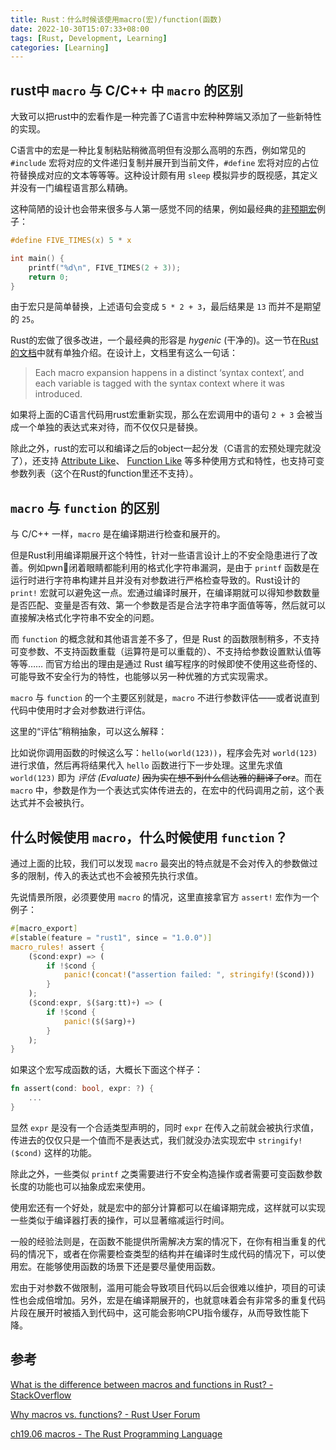 ```yaml
---
title: Rust：什么时候该使用macro(宏)/function(函数)
date: 2022-10-30T15:07:33+08:00
tags: [Rust, Development, Learning]
categories: [Learning]
---
```


## rust中 `macro` 与 C/C++ 中 `macro` 的区别

大致可以把rust中的宏看作是一种完善了C语言中宏种种弊端又添加了一些新特性的实现。

C语言中的宏是一种比复制粘贴稍微高明但有没那么高明的东西，例如常见的 `#include` 宏将对应的文件递归复制并展开到当前文件，`#define` 宏将对应的占位符替换成对应的文本等等等。这种设计颇有用 `sleep` 模拟异步的既视感，其定义并没有一门编程语言那么精确。

这种简陋的设计也会带来很多与人第一感觉不同的结果，例如最经典的[非预期宏](https://doc.rust-lang.org/1.30.0/book/first-edition/macros.html#hygiene)例子：

```c
#define FIVE_TIMES(x) 5 * x

int main() {
    printf("%d\n", FIVE_TIMES(2 + 3));
    return 0;
}
```

由于宏只是简单替换，上述语句会变成 `5 * 2 + 3`，最后结果是 `13` 而并不是期望的 `25`。

Rust的宏做了很多改进，一个最经典的形容是 *hygenic* (干净的)。这一节在[Rust的文档](https://doc.rust-lang.org/1.30.0/book/first-edition/macros.html#hygiene)中就有单独介绍。在设计上，文档里有这么一句话：

> Each macro expansion happens in a distinct ‘syntax context’, and each variable is tagged with the syntax context where it was introduced.

如果将上面的C语言代码用rust宏重新实现，那么在宏调用中的语句 `2 + 3` 会被当成一个单独的表达式来对待，而不仅仅只是替换。

除此之外，rust的宏可以和编译之后的object一起分发（C语言的宏预处理完就没了），还支持 [Attribute Like](https://doc.rust-lang.org/book/ch19-06-macros.html#attribute-like-macros)、 [Function Like](https://doc.rust-lang.org/book/ch19-06-macros.html#function-like-macros) 等多种使用方式和特性，也支持可变参数列表（这个在Rust的function里还不支持）。

## `macro` 与 `function` 的区别

与 C/C++ 一样，`macro` 是在编译期进行检查和展开的。

但是Rust利用编译期展开这个特性，针对一些语言设计上的不安全隐患进行了改善。例如pwn👴闭着眼睛都能利用的格式化字符串漏洞，是由于 `printf` 函数是在运行时进行字符串构建并且并没有对参数进行严格检查导致的。Rust设计的 `print!` 宏就可以避免这一点。宏通过编译时展开，在编译期就可以得知参数数量是否匹配、变量是否有效、第一个参数是否是合法字符串字面值等等，然后就可以直接解决格式化字符串不安全的问题。

而 `function` 的概念就和其他语言差不多了，但是 Rust 的函数限制稍多，不支持可变参数、不支持函数重载（运算符是可以重载的）、不支持给参数设置默认值等等等…… 而官方给出的理由是通过 Rust 编写程序的时候即使不使用这些奇怪的、可能导致不安全行为的特性，也能够以另一种优雅的方式实现需求。

`macro` 与 `function` 的一个主要区别就是，`macro` 不进行参数评估——或者说直到代码中使用时才会对参数进行评估。

这里的“评估”稍稍抽象，可以这么解释：

比如说你调用函数的时候这么写：`hello(world(123))`，程序会先对 `world(123)` 进行求值，然后再将结果代入 `hello` 函数进行下一步处理。这里先求值 `world(123)` 即为 *评估 (Evaluate)* ~~因为实在想不到什么信达雅的翻译了orz~~。而在 `macro` 中，参数是作为一个表达式实体传进去的，在宏中的代码调用之前，这个表达式并不会被执行。

## 什么时候使用 `macro`，什么时候使用 `function`？

通过上面的比较，我们可以发现 `macro` 最突出的特点就是不会对传入的参数做过多的限制，传入的表达式也不会被预先执行求值。

先说情景所限，必须要使用 `macro` 的情况，这里直接拿官方 `assert!` 宏作为一个例子：

```rust
#[macro_export]
#[stable(feature = "rust1", since = "1.0.0")]
macro_rules! assert {
    ($cond:expr) => (
        if !$cond {
            panic!(concat!("assertion failed: ", stringify!($cond)))
        }
    );
    ($cond:expr, $($arg:tt)+) => (
        if !$cond {
            panic!($($arg)+)
        }
    );
}
```

如果这个宏写成函数的话，大概长下面这个样子：

```rust
fn assert(cond: bool, expr: ?) {
    ...
}
```

显然 `expr` 是没有一个合适类型声明的，同时 `expr` 在传入之前就会被执行求值，传进去的仅仅只是一个值而不是表达式，我们就没办法实现宏中 `stringify!($cond)` 这样的功能。

除此之外，一些类似 `printf` 之类需要进行不安全构造操作或者需要可变函数参数长度的功能也可以抽象成宏来使用。

使用宏还有一个好处，就是宏中的部分计算都可以在编译期完成，这样就可以实现一些类似于编译器打表的操作，可以显著缩减运行时间。

一般的经验法则是，在函数不能提供所需解决方案的情况下，在你有相当重复的代码的情况下，或者在你需要检查类型的结构并在编译时生成代码的情况下，可以使用宏。在能够使用函数的场景下还是要尽量使用函数。

宏由于对参数不做限制，滥用可能会导致项目代码以后会很难以维护，项目的可读性也会成倍增加。另外，宏是在编译期展开的，也就意味着会有非常多的重复代码片段在展开时被插入到代码中，这可能会影响CPU指令缓存，从而导致性能下降。

## 参考

[What is the difference between macros and functions in Rust? - StackOverflow](https://stackoverflow.com/questions/29871967/what-is-the-difference-between-macros-and-functions-in-rust)

[Why macros vs. functions? - Rust User Forum](https://users.rust-lang.org/t/newbie-why-macros-vs-functions/1012)

[ch19.06 macros - The Rust Programming Language](https://doc.rust-lang.org/book/ch19-06-macros.html)

